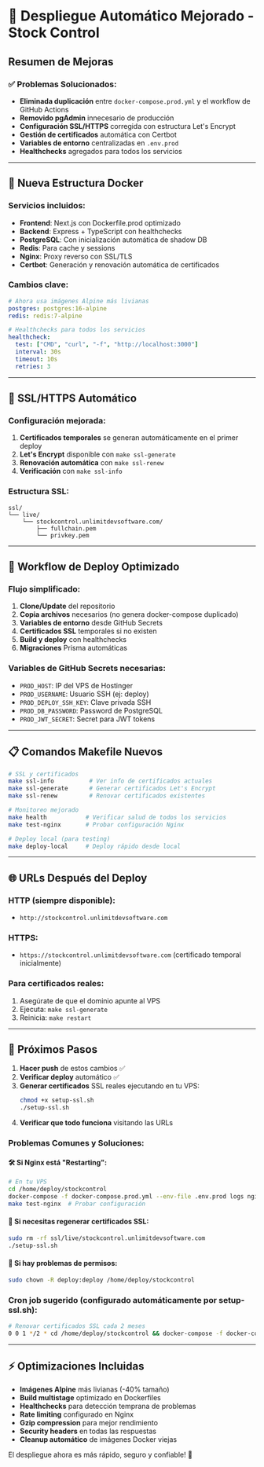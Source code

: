 # 🚀 Despliegue Automático Mejorado - Stock Control

## Resumen de Mejoras

### ✅ Problemas Solucionados:
- **Eliminada duplicación** entre `docker-compose.prod.yml` y el workflow de GitHub Actions
- **Removido pgAdmin** innecesario de producción  
- **Configuración SSL/HTTPS** corregida con estructura Let's Encrypt
- **Gestión de certificados** automática con Certbot
- **Variables de entorno** centralizadas en `.env.prod`
- **Healthchecks** agregados para todos los servicios

---

## 🐳 Nueva Estructura Docker

### Servicios incluidos:
- **Frontend**: Next.js con Dockerfile.prod optimizado
- **Backend**: Express + TypeScript con healthchecks
- **PostgreSQL**: Con inicialización automática de shadow DB
- **Redis**: Para cache y sessions
- **Nginx**: Proxy reverso con SSL/TLS
- **Certbot**: Generación y renovación automática de certificados

### Cambios clave:
```yaml
# Ahora usa imágenes Alpine más livianas
postgres: postgres:16-alpine
redis: redis:7-alpine

# Healthchecks para todos los servicios
healthcheck:
  test: ["CMD", "curl", "-f", "http://localhost:3000"]
  interval: 30s
  timeout: 10s
  retries: 3
```

---

## 🔐 SSL/HTTPS Automático

### Configuración mejorada:
1. **Certificados temporales** se generan automáticamente en el primer deploy
2. **Let's Encrypt** disponible con `make ssl-generate`
3. **Renovación automática** con `make ssl-renew`
4. **Verificación** con `make ssl-info`

### Estructura SSL:
```
ssl/
└── live/
    └── stockcontrol.unlimitdevsoftware.com/
        ├── fullchain.pem
        └── privkey.pem
```

---

## 🔄 Workflow de Deploy Optimizado

### Flujo simplificado:
1. **Clone/Update** del repositorio
2. **Copia archivos** necesarios (no genera docker-compose duplicado)
3. **Variables de entorno** desde GitHub Secrets
4. **Certificados SSL** temporales si no existen
5. **Build y deploy** con healthchecks
6. **Migraciones** Prisma automáticas

### Variables de GitHub Secrets necesarias:
- `PROD_HOST`: IP del VPS de Hostinger
- `PROD_USERNAME`: Usuario SSH (ej: deploy)
- `PROD_DEPLOY_SSH_KEY`: Clave privada SSH
- `PROD_DB_PASSWORD`: Password de PostgreSQL
- `PROD_JWT_SECRET`: Secret para JWT tokens

---

## 📋 Comandos Makefile Nuevos

```bash
# SSL y certificados
make ssl-info          # Ver info de certificados actuales
make ssl-generate      # Generar certificados Let's Encrypt
make ssl-renew         # Renovar certificados existentes

# Monitoreo mejorado
make health           # Verificar salud de todos los servicios
make test-nginx       # Probar configuración Nginx

# Deploy local (para testing)
make deploy-local     # Deploy rápido desde local
```

---

## 🌐 URLs Después del Deploy

### HTTP (siempre disponible):
- `http://stockcontrol.unlimitdevsoftware.com`

### HTTPS:
- `https://stockcontrol.unlimitdevsoftware.com` (certificado temporal inicialmente)

### Para certificados reales:
1. Asegúrate de que el dominio apunte al VPS
2. Ejecuta: `make ssl-generate`
3. Reinicia: `make restart`

---

## 🔧 Próximos Pasos

1. **Hacer push** de estos cambios ✅
2. **Verificar deploy** automático ✅ 
3. **Generar certificados** SSL reales ejecutando en tu VPS:
   ```bash
   chmod +x setup-ssl.sh
   ./setup-ssl.sh
   ```
4. **Verificar que todo funciona** visitando las URLs

### Problemas Comunes y Soluciones:

#### 🛠️ **Si Nginx está "Restarting":**
```bash
# En tu VPS
cd /home/deploy/stockcontrol
docker-compose -f docker-compose.prod.yml --env-file .env.prod logs nginx
make test-nginx  # Probar configuración
```

#### 🔐 **Si necesitas regenerar certificados SSL:**
```bash
sudo rm -rf ssl/live/stockcontrol.unlimitdevsoftware.com
./setup-ssl.sh
```

#### 📁 **Si hay problemas de permisos:**
```bash
sudo chown -R deploy:deploy /home/deploy/stockcontrol
```

### Cron job sugerido (configurado automáticamente por setup-ssl.sh):
```bash
# Renovar certificados SSL cada 2 meses
0 0 1 */2 * cd /home/deploy/stockcontrol && docker-compose -f docker-compose.prod.yml --env-file .env.prod run --rm certbot renew && docker-compose -f docker-compose.prod.yml --env-file .env.prod restart nginx
```

---

## ⚡ Optimizaciones Incluidas

- **Imágenes Alpine** más livianas (-40% tamaño)
- **Build multistage** optimizado en Dockerfiles  
- **Healthchecks** para detección temprana de problemas
- **Rate limiting** configurado en Nginx
- **Gzip compression** para mejor rendimiento
- **Security headers** en todas las respuestas
- **Cleanup automático** de imágenes Docker viejas

El despliegue ahora es más rápido, seguro y confiable! 🎉